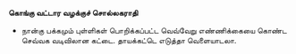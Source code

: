**கொங்கு வட்டார வழக்குச் சொல்லகராதி**
- நான்கு பக்கமும் புள்ளிகள் பொறிக்கப்பட்ட வெவ்வேறு எண்ணிக்கையை கொண்ட செவ்வக வடிவிலான கட்டை. தாயக்கட்டெ எடுத்தா வெளையாடலா.

